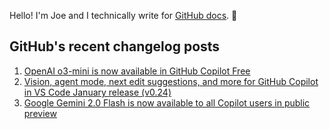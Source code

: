 Hello! I'm Joe and I technically write for <a href="https://docs.github.com">GitHub docs</a>. 🔮

## GitHub's recent changelog posts

1. <a href='https://github.blog/changelog/2025-02-06-openai-o3-mini-is-now-available-in-github-copilot-free'>OpenAI o3-mini is now available in GitHub Copilot Free</a>
2. <a href='https://github.blog/changelog/2025-02-06-next-edit-suggestions-agent-mode-and-prompts-files-for-github-copilot-in-vs-code-january-release-v0-24'>Vision, agent mode, next edit suggestions, and more for GitHub Copilot in VS Code January release (v0.24)</a>
3. <a href='https://github.blog/changelog/2025-02-05-google-gemini-2-0-flash-is-now-available-to-all-copilot-users-in-public-preview'>Google Gemini 2.0 Flash is now available to all Copilot users in public preview</a>

